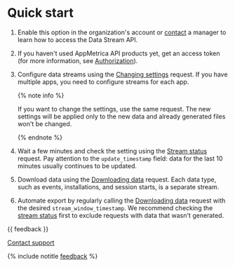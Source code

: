 # Quick start

1. Enable this option in the organization's account or [contact](../../troubleshooting/feedback-priority.md) a manager to learn how to access the Data Stream API.

2. If you haven't used AppMetrica API products yet, get an access token (for more information, see [Authorization](../../mobile-api/intro/authorization.md)).

3. Configure data streams using the [Changing settings](ref/settings-post.md) request. If you have multiple apps, you need to configure streams for each app.

   {% note info %}

   If you want to change the settings, use the same request. The new settings will be applied only to the new data and already generated files won't be changed.

   {% endnote %}

4. Wait a few minutes and check the setting using the [Stream status](ref/status.md) request. Pay attention to the `update_timestamp` field: data for the last 10 minutes usually continues to be updated.

5. Download data using the [Downloading data](ref/data.md) request. Each data type, such as events, installations, and session starts, is a separate stream.

6. Automate export by regularly calling the [Downloading data](ref/data.md) request with the desired `stream_window_timestamp`. We recommend checking the [stream status](ref/status.md) first to exclude requests with data that wasn't generated.

{{ feedback }}

<a href="../../troubleshooting/feedback-new">
  <span class="button">Contact support</span>
</a>

{% include notitle [feedback](../../_includes/feedback-button.md) %}
